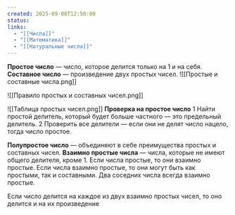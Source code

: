 ```yaml
---
created: 2025-09-06T12:50:00
status:
links:
  - "[[Числа]]"
  - "[[Математика]]"
  - "[[Натуральные числа]]"
---
```

**Простое число** — число, которое делится только на 1 и на себя.
**Составное число** — произведение двух простых чисел.
![[Простые и составные числа.png]]

![[Правило простых и составных чисел.png]]

![[Таблица простых чисел.png]]
**Проверка на простое число**
1 Найти простой делитель, который будет больше частного — это предельный делитель.
2 Проверить все делители — если они не делят число нацело, тогда число простое.

**Полупростое число** — объединяют в себе преимущества простых и составных чисел.
**Взаимно простые числа** — числа, которые не имеют общего делителя, кроме 1.
Если числа простые, то они взаимно простые.
Если числа взаимно простые, то они могут быть как простыми, так и составными.
Два соседних числа всегда взаимно простые.

Если число делится на каждое из двух взаимно простых чисел, то оно делится и на их произведение





















